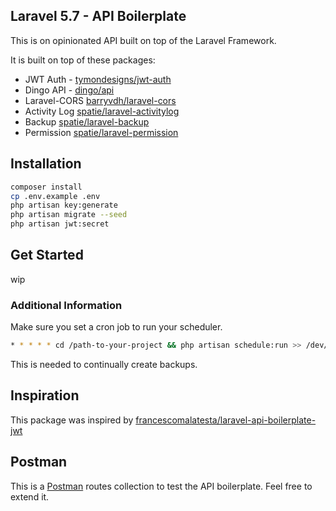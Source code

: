 ## Laravel 5.7 - API Boilerplate

This is on opinionated API built on top of the Laravel Framework.

It is built on top of these packages:

* JWT Auth - [tymondesigns/jwt-auth](https://github.com/tymondesigns/jwt-auth)
* Dingo API - [dingo/api](https://github.com/dingo/api)
* Laravel-CORS [barryvdh/laravel-cors](http://github.com/barryvdh/laravel-cors)
* Activity Log [spatie/laravel-activitylog](http://github.com/spatie/laravel-activitylog)
* Backup [spatie/laravel-backup](http://github.com/spatie/laravel-backup)
* Permission [spatie/laravel-permission](http://github.com/spatie/laravel-permission)

## Installation

```bash
composer install
cp .env.example .env
php artisan key:generate
php artisan migrate --seed
php artisan jwt:secret
```

## Get Started

wip

### Additional Information

Make sure you set a cron job to run your scheduler.

```bash
* * * * * cd /path-to-your-project && php artisan schedule:run >> /dev/null 2>&1
```

This is needed to continually create backups.

## Inspiration

This package was inspired by [francescomalatesta/laravel-api-boilerplate-jwt](http://github.com/francescomalatesta/laravel-api-boilerplate-jwt)

## Postman

This is a [Postman](https://www.google.com) routes collection to test the API boilerplate. Feel free to extend it.
